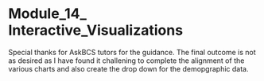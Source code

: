 # Module_14_ Interactive_Visualizations
 Special thanks for AskBCS tutors for the guidance. The final outcome is not as desired as I have found it challening to complete the alignment of the various charts and also create the drop down for the demopgraphic data. 
